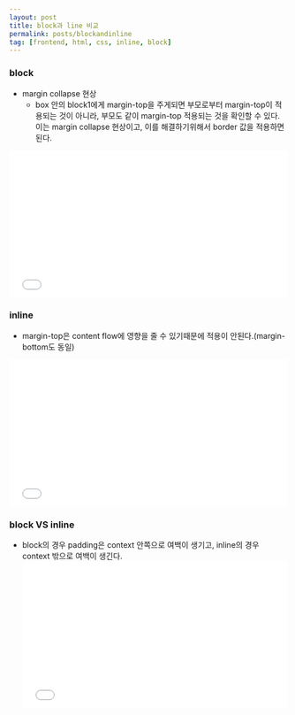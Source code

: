 ```yaml
---
layout: post
title: block과 line 비교
permalink: posts/blockandinline
tag: [frontend, html, css, inline, block]
---
```


### block

- margin collapse 현상
  - box 안의 block1에게 margin-top을 주게되면 부모로부터 margin-top이 적용되는 것이 아니라, 부모도 같이 margin-top 적용되는 것을 확인할 수 있다. 이는 margin collapse 현상이고, 이를 해결하기위해서 border 값을 적용하면 된다.

<iframe height='265' scrolling='no' title='blockNinline' src='//codepen.io/austinpark420/embed/RJbrKw/?height=265&theme-id=0&default-tab=css,result&embed-version=2' frameborder='no' allowtransparency='true' allowfullscreen='true' style='width: 100%;'>See the Pen <a href='https://codepen.io/austinpark420/pen/RJbrKw/'>blockNinline</a> by YongMin Park (<a href='https://codepen.io/austinpark420'>@austinpark420</a>) on <a href='https://codepen.io'>CodePen</a>.
</iframe>

### inline

- margin-top은 content flow에 영향을 줄 수 있기때문에 적용이 안된다.(margin-bottom도 동일)

<iframe height='265' scrolling='no' title='blockNinline' src='//codepen.io/austinpark420/embed/RJbrKw/?height=265&theme-id=0&default-tab=css,result&embed-version=2' frameborder='no' allowtransparency='true' allowfullscreen='true' style='width: 100%;'>See the Pen <a href='https://codepen.io/austinpark420/pen/RJbrKw/'>blockNinline</a> by YongMin Park (<a href='https://codepen.io/austinpark420'>@austinpark420</a>) on <a href='https://codepen.io'>CodePen</a>.
</iframe>

### block VS inline

- block의 경우 padding은 context 안쪽으로 여백이 생기고, inline의 경우 context 밖으로 여백이 생긴다.
  <iframe height='265' scrolling='no' title='blockNinline' src='//codepen.io/austinpark420/embed/RJbrKw/?height=265&theme-id=0&default-tab=css,result&embed-version=2' frameborder='no' allowtransparency='true' allowfullscreen='true' style='width: 100%;'>See the Pen <a href='https://codepen.io/austinpark420/pen/RJbrKw/'>blockNinline</a> by YongMin Park (<a href='https://codepen.io/austinpark420'>@austinpark420</a>) on <a href='https://codepen.io'>CodePen</a>.
  </iframe>
